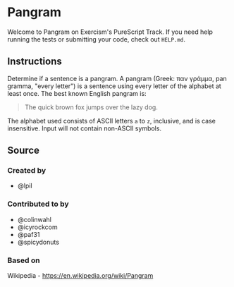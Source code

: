 # Pangram

Welcome to Pangram on Exercism's PureScript Track.
If you need help running the tests or submitting your code, check out `HELP.md`.

## Instructions

Determine if a sentence is a pangram. A pangram (Greek: παν γράμμα, pan gramma,
"every letter") is a sentence using every letter of the alphabet at least once.
The best known English pangram is:
> The quick brown fox jumps over the lazy dog.

The alphabet used consists of ASCII letters `a` to `z`, inclusive, and is case
insensitive. Input will not contain non-ASCII symbols.

## Source

### Created by

- @lpil

### Contributed to by

- @colinwahl
- @icyrockcom
- @paf31
- @spicydonuts

### Based on

Wikipedia - https://en.wikipedia.org/wiki/Pangram
